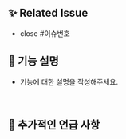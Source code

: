 ## ✨ Related Issue

- close #이슈번호
  <br/>

## 📝 기능 설명

- 기능에 대한 설명을 작성해주세요.

  <br/>

## 🐥 추가적인 언급 사항
